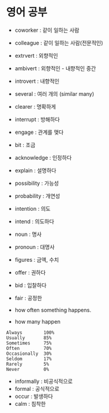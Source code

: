 # 영어 공부

- coworker : 같이 일하는 사람
- colleague : 같이 일하는 사람(전문적인)


- extrvert : 외향적인
- ambivert : 외향적인 - 내향적인 중간
- introvert : 내향적인

- several : 여러 개의 (similar many)
- clearer : 명확하게
- interrupt : 방해하다
- engage : 관계를 맺다
- bit : 조금
- acknowledge : 인정하다
- explain : 설명하다
- possibility : 가능성
- probability : 개연성
- intention : 의도
- intend : 의도하다
- noun : 명사
- pronoun : 대명사
- figures : 금액, 수치
- offer : 권하다
- bid : 입찰하다
- fair : 공정한

- how often something happens.
- how many happen
```
Always        100% 
Usually       85%         
Sometimes     75%
Often         70%    
Occasionally  30%       
Seldom        17% 
Rarely        5% 
Never         0%
```


- informally : 비공식적으로
- formal : 공식적으로
- occur : 발생하다
- calm : 침착한
